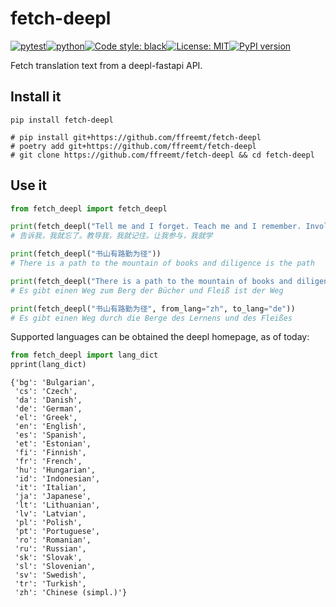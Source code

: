 # fetch-deepl
[![pytest](https://github.com/ffreemt/fetch-deepl/actions/workflows/routine-tests.yml/badge.svg)](https://github.com/ffreemt/fetch-deepl/actions)[![python](https://img.shields.io/static/v1?label=python+&message=3.8%2B&color=blue)](https://www.python.org/downloads/)[![Code style: black](https://img.shields.io/badge/code%20style-black-000000.svg)](https://github.com/psf/black)[![License: MIT](https://img.shields.io/badge/License-MIT-yellow.svg)](https://opensource.org/licenses/MIT)[![PyPI version](https://badge.fury.io/py/fetch_deepl.svg)](https://badge.fury.io/py/fetch_deepl)

Fetch translation text from a deepl-fastapi API.

## Install it

```shell
pip install fetch-deepl

# pip install git+https://github.com/ffreemt/fetch-deepl
# poetry add git+https://github.com/ffreemt/fetch-deepl
# git clone https://github.com/ffreemt/fetch-deepl && cd fetch-deepl
```

## Use it
```python
from fetch_deepl import fetch_deepl

print(fetch_deepl("Tell me and I forget. Teach me and I remember. Involve me and I learn."))
# 告诉我，我就忘了。教导我，我就记住。让我参与，我就学

print(fetch_deepl("书山有路勤为径"))
# There is a path to the mountain of books and diligence is the path

print(fetch_deepl("There is a path to the mountain of books and diligence is the path", from_lang="en", to_lang="de"))
# Es gibt einen Weg zum Berg der Bücher und Fleiß ist der Weg

print(fetch_deepl("书山有路勤为径", from_lang="zh", to_lang="de"))
# Es gibt einen Weg durch die Berge des Lernens und des Fleißes
```

Supported languages can be obtained the deepl homepage, as of today:
```python
from fetch_deepl import lang_dict
pprint(lang_dict)
```
```shell
{'bg': 'Bulgarian',
 'cs': 'Czech',
 'da': 'Danish',
 'de': 'German',
 'el': 'Greek',
 'en': 'English',
 'es': 'Spanish',
 'et': 'Estonian',
 'fi': 'Finnish',
 'fr': 'French',
 'hu': 'Hungarian',
 'id': 'Indonesian',
 'it': 'Italian',
 'ja': 'Japanese',
 'lt': 'Lithuanian',
 'lv': 'Latvian',
 'pl': 'Polish',
 'pt': 'Portuguese',
 'ro': 'Romanian',
 'ru': 'Russian',
 'sk': 'Slovak',
 'sl': 'Slovenian',
 'sv': 'Swedish',
 'tr': 'Turkish',
 'zh': 'Chinese (simpl.)'}
```